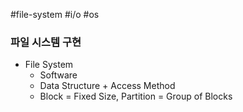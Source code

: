 #file-system #i/o #os 
### 파일 시스템 구현

* File System
	* Software
	* Data Structure + Access Method
	* Block = Fixed Size, Partition = Group of Blocks